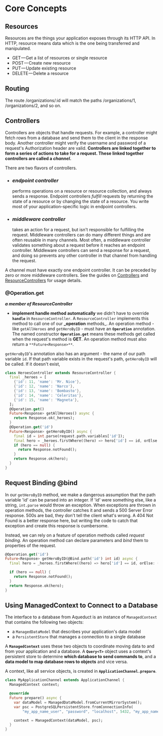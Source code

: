 # Core Concepts

## Resources
Resources are the things your application exposes through its HTTP API.
In HTTP, resource means data which is the one being transferred and manipulated.

-   GET — Get a list of resources or single resource
-   POST — Create new resource
-   PUT — Update existing resource
-   DELETE — Delete a resource

## Routing
The route /organizations/:id will match the paths /organizations/1, /organizations/2, and so on.



## Controllers
Controllers are objects that handle requests. For example, a controller might fetch rows from a database and send them to the client in the response body. Another controller might verify the username and password of a request's Authorization header are valid. **Controllers are linked together to form a series of actions to take for a request. These linked together controllers are called a _channel_.**

There are two flavors of controllers. 
- ### _endpoint controller_  
	 performs operations on a resource or resource collection, and always sends a response. Endpoint controllers  _fulfill_  requests by returning the state of a resource or by changing the state of a resource. You write most of your application-specific logic in endpoint controllers.

- ### _middleware controller_  
	takes an action for a request, but isn't responsible for fulfilling the request. Middleware controllers can do many different things and are often reusable in many channels. Most often, a middleware controller validates something about a request before it reaches an endpoint controller. Middleware controllers can send a response for a request, and doing so prevents any other controller in that channel from handling the request.

A channel must have exactly one endpoint controller. It can be preceded by zero or more middleware controllers. See the guides on  [Controllers](https://aqueduct.io/docs/http/controller/)  and  [ResourceControllers](https://aqueduct.io/docs/http/resource_controller/)  for usage details.



### @Operation.get 

**_a member of ResourceController_**
- **implement handle method automatically**
we didn't have to override  **`handle`**  in  `ResourceController`. A  `ResourceController`  implements this method to call one of our  **_operation** methods_. An operation method - like  `getAllHeroes`  and  `getHeroByID`  - must have an  **`Operation`** annotation. The named constructor  **`Operation.get`**  means these methods get called when the request's method is **GET**. An operation method must also return a  `**Future<Response>**`.

`getHeroByID`'s annotation also has an argument - the name of our path variable  `id`. If that path variable exists in the request's path,  `getHeroByID`  will be called. If it doesn't exist,

```dart
class HeroesController extends ResourceController {
  final _heroes = [
    {'id': 11, 'name': 'Mr. Nice'},
    {'id': 12, 'name': 'Narco'},
    {'id': 13, 'name': 'Bombasto'},
    {'id': 14, 'name': 'Celeritas'},
    {'id': 15, 'name': 'Magneta'},
  ];
  @Operation.get()
  Future<Response> getAllHeroes() async {
    return Response.ok(_heroes);
  }
  @Operation.get('id')
  Future<Response> getHeroByID() async {
    final id = int.parse(request.path.variables['id']);
    final hero = _heroes.firstWhere((hero) => hero['id'] == id, orElse: () => null);
    if (hero == null) {
      return Response.notFound();
    }
    return Response.ok(hero);
  }
}
```

## Request Binding @bind

In our  `getHeroByID`  method, we make a dangerous assumption that the path variable 'id' can be parsed into an integer. If 'id' were something else, like a string,  `int.parse`  would throw an exception. When exceptions are thrown in operation methods, the controller catches it and sends a 500 Server Error response. 500s are bad, they don't tell the client what's wrong. A 404 Not Found is a better response here, but writing the code to catch that exception and create this response is cumbersome.

Instead, we can rely on a feature of operation methods called  _request binding_. An operation method can declare parameters and  _bind_  them to properties of the request.

```dart
@Operation.get('id')
Future<Response> getHeroByID(@Bind.path('id') int id) async {
  final hero = _heroes.firstWhere((hero) => hero['id'] == id, orElse: () => null);

  if (hero == null) {
    return Response.notFound();
  }
  return Response.ok(hero);
}
```


## Using ManagedContext to Connect to a Database

The interface to a database from Aqueduct is an instance of  `ManagedContext`  that contains the following two objects:

-   a  `ManagedDataModel`  that describes your application's data model
-   a  `PersistentStore`  that manages a connection to a single database

A **`ManagedContext`** uses these two objects to coordinate moving data to and from your application and a database. A **`Query<T>`** object uses a context's persistent store to determine **which database to send commands to**, and a **data model to map database rows to objects** and vice versa.

A context, like all service objects, is created in **`ApplicationChannel.prepare`**.

```dart
class MyApplicationChannel extends ApplicationChannel {
  ManagedContext context;

  @override
  Future prepare() async {
    var dataModel = ManagedDataModel.fromCurrentMirrorSystem();
    var psc = PostgreSQLPersistentStore.fromConnectionInfo(
        "my_app_name_user", "password", "localhost", 5432, "my_app_name");

    context = ManagedContext(dataModel, psc);
  }
}
```
<!--stackedit_data:
eyJoaXN0b3J5IjpbLTEzMzA4MjM3ODIsLTY3MTY5MzMyMywtMj
AxNjcxMzQwMSwtNDQzNjQ2NzgsLTExODk4NDkwNSw1Mzg5MjQ3
MTIsMTc5MzI0Mjg1NywtNTY4NTM5ODUsMjA4NjAwODgwNCwxNT
U5MzExMjQxXX0=
-->